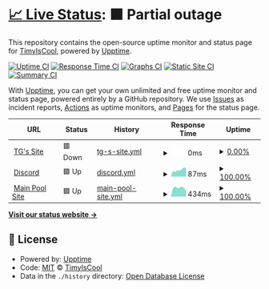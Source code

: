 # [📈 Live Status](https://TimyIsCool.github.io/uptime-stuff): <!--live status--> **🟧 Partial outage**

This repository contains the open-source uptime monitor and status page for [TimyIsCool](https://TimyIsCool.github.io/uptime-stuff), powered by [Upptime](https://github.com/upptime/upptime).

[![Uptime CI](https://github.com/TimyIsCool/uptime-stuff/workflows/Uptime%20CI/badge.svg)](https://github.com/TimyIsCool/uptime-stuff/actions?query=workflow%3A%22Uptime+CI%22)
[![Response Time CI](https://github.com/TimyIsCool/uptime-stuff/workflows/Response%20Time%20CI/badge.svg)](https://github.com/TimyIsCool/uptime-stuff/actions?query=workflow%3A%22Response+Time+CI%22)
[![Graphs CI](https://github.com/TimyIsCool/uptime-stuff/workflows/Graphs%20CI/badge.svg)](https://github.com/TimyIsCool/uptime-stuff/actions?query=workflow%3A%22Graphs+CI%22)
[![Static Site CI](https://github.com/TimyIsCool/uptime-stuff/workflows/Static%20Site%20CI/badge.svg)](https://github.com/TimyIsCool/uptime-stuff/actions?query=workflow%3A%22Static+Site+CI%22)
[![Summary CI](https://github.com/TimyIsCool/uptime-stuff/workflows/Summary%20CI/badge.svg)](https://github.com/TimyIsCool/uptime-stuff/actions?query=workflow%3A%22Summary+CI%22)

With [Upptime](https://upptime.js.org), you can get your own unlimited and free uptime monitor and status page, powered entirely by a GitHub repository. We use [Issues](https://github.com/TimyIsCool/uptime-stuff/issues) as incident reports, [Actions](https://github.com/TimyIsCool/uptime-stuff/actions) as uptime monitors, and [Pages](https://TimyIsCool.github.io/uptime-stuff) for the status page.

<!--start: status pages-->
<!-- This summary is generated by Upptime (https://github.com/upptime/upptime) -->
<!-- Do not edit this manually, your changes will be overwritten -->
<!-- prettier-ignore -->
| URL | Status | History | Response Time | Uptime |
| --- | ------ | ------- | ------------- | ------ |
| <img alt="" src="https://icons.duckduckgo.com/ip3/timyg.org.ico" height="13"> [TG's Site](http://timyg.org) | 🟥 Down | [tg-s-site.yml](https://github.com/TimyIsCool/uptime-stuff/commits/HEAD/history/tg-s-site.yml) | <details><summary><img alt="Response time graph" src="./graphs/tg-s-site/response-time-week.png" height="20"> 0ms</summary><br><a href="https://TimyIsCool.github.io/uptime-stuff/history/tg-s-site"><img alt="Response time 503" src="https://img.shields.io/endpoint?url=https%3A%2F%2Fraw.githubusercontent.com%2FTimyIsCool%2Fuptime-stuff%2FHEAD%2Fapi%2Ftg-s-site%2Fresponse-time.json"></a><br><a href="https://TimyIsCool.github.io/uptime-stuff/history/tg-s-site"><img alt="24-hour response time 0" src="https://img.shields.io/endpoint?url=https%3A%2F%2Fraw.githubusercontent.com%2FTimyIsCool%2Fuptime-stuff%2FHEAD%2Fapi%2Ftg-s-site%2Fresponse-time-day.json"></a><br><a href="https://TimyIsCool.github.io/uptime-stuff/history/tg-s-site"><img alt="7-day response time 0" src="https://img.shields.io/endpoint?url=https%3A%2F%2Fraw.githubusercontent.com%2FTimyIsCool%2Fuptime-stuff%2FHEAD%2Fapi%2Ftg-s-site%2Fresponse-time-week.json"></a><br><a href="https://TimyIsCool.github.io/uptime-stuff/history/tg-s-site"><img alt="30-day response time 398" src="https://img.shields.io/endpoint?url=https%3A%2F%2Fraw.githubusercontent.com%2FTimyIsCool%2Fuptime-stuff%2FHEAD%2Fapi%2Ftg-s-site%2Fresponse-time-month.json"></a><br><a href="https://TimyIsCool.github.io/uptime-stuff/history/tg-s-site"><img alt="1-year response time 503" src="https://img.shields.io/endpoint?url=https%3A%2F%2Fraw.githubusercontent.com%2FTimyIsCool%2Fuptime-stuff%2FHEAD%2Fapi%2Ftg-s-site%2Fresponse-time-year.json"></a></details> | <details><summary><a href="https://TimyIsCool.github.io/uptime-stuff/history/tg-s-site">0.00%</a></summary><a href="https://TimyIsCool.github.io/uptime-stuff/history/tg-s-site"><img alt="All-time uptime 35.27%" src="https://img.shields.io/endpoint?url=https%3A%2F%2Fraw.githubusercontent.com%2FTimyIsCool%2Fuptime-stuff%2FHEAD%2Fapi%2Ftg-s-site%2Fuptime.json"></a><br><a href="https://TimyIsCool.github.io/uptime-stuff/history/tg-s-site"><img alt="24-hour uptime 0.00%" src="https://img.shields.io/endpoint?url=https%3A%2F%2Fraw.githubusercontent.com%2FTimyIsCool%2Fuptime-stuff%2FHEAD%2Fapi%2Ftg-s-site%2Fuptime-day.json"></a><br><a href="https://TimyIsCool.github.io/uptime-stuff/history/tg-s-site"><img alt="7-day uptime 0.00%" src="https://img.shields.io/endpoint?url=https%3A%2F%2Fraw.githubusercontent.com%2FTimyIsCool%2Fuptime-stuff%2FHEAD%2Fapi%2Ftg-s-site%2Fuptime-week.json"></a><br><a href="https://TimyIsCool.github.io/uptime-stuff/history/tg-s-site"><img alt="30-day uptime 7.96%" src="https://img.shields.io/endpoint?url=https%3A%2F%2Fraw.githubusercontent.com%2FTimyIsCool%2Fuptime-stuff%2FHEAD%2Fapi%2Ftg-s-site%2Fuptime-month.json"></a><br><a href="https://TimyIsCool.github.io/uptime-stuff/history/tg-s-site"><img alt="1-year uptime 35.27%" src="https://img.shields.io/endpoint?url=https%3A%2F%2Fraw.githubusercontent.com%2FTimyIsCool%2Fuptime-stuff%2FHEAD%2Fapi%2Ftg-s-site%2Fuptime-year.json"></a></details>
| <img alt="" src="https://icons.duckduckgo.com/ip3/discord.com.ico" height="13"> [Discord](https://discord.com) | 🟩 Up | [discord.yml](https://github.com/TimyIsCool/uptime-stuff/commits/HEAD/history/discord.yml) | <details><summary><img alt="Response time graph" src="./graphs/discord/response-time-week.png" height="20"> 87ms</summary><br><a href="https://TimyIsCool.github.io/uptime-stuff/history/discord"><img alt="Response time 76" src="https://img.shields.io/endpoint?url=https%3A%2F%2Fraw.githubusercontent.com%2FTimyIsCool%2Fuptime-stuff%2FHEAD%2Fapi%2Fdiscord%2Fresponse-time.json"></a><br><a href="https://TimyIsCool.github.io/uptime-stuff/history/discord"><img alt="24-hour response time 111" src="https://img.shields.io/endpoint?url=https%3A%2F%2Fraw.githubusercontent.com%2FTimyIsCool%2Fuptime-stuff%2FHEAD%2Fapi%2Fdiscord%2Fresponse-time-day.json"></a><br><a href="https://TimyIsCool.github.io/uptime-stuff/history/discord"><img alt="7-day response time 87" src="https://img.shields.io/endpoint?url=https%3A%2F%2Fraw.githubusercontent.com%2FTimyIsCool%2Fuptime-stuff%2FHEAD%2Fapi%2Fdiscord%2Fresponse-time-week.json"></a><br><a href="https://TimyIsCool.github.io/uptime-stuff/history/discord"><img alt="30-day response time 80" src="https://img.shields.io/endpoint?url=https%3A%2F%2Fraw.githubusercontent.com%2FTimyIsCool%2Fuptime-stuff%2FHEAD%2Fapi%2Fdiscord%2Fresponse-time-month.json"></a><br><a href="https://TimyIsCool.github.io/uptime-stuff/history/discord"><img alt="1-year response time 76" src="https://img.shields.io/endpoint?url=https%3A%2F%2Fraw.githubusercontent.com%2FTimyIsCool%2Fuptime-stuff%2FHEAD%2Fapi%2Fdiscord%2Fresponse-time-year.json"></a></details> | <details><summary><a href="https://TimyIsCool.github.io/uptime-stuff/history/discord">100.00%</a></summary><a href="https://TimyIsCool.github.io/uptime-stuff/history/discord"><img alt="All-time uptime 100.00%" src="https://img.shields.io/endpoint?url=https%3A%2F%2Fraw.githubusercontent.com%2FTimyIsCool%2Fuptime-stuff%2FHEAD%2Fapi%2Fdiscord%2Fuptime.json"></a><br><a href="https://TimyIsCool.github.io/uptime-stuff/history/discord"><img alt="24-hour uptime 100.00%" src="https://img.shields.io/endpoint?url=https%3A%2F%2Fraw.githubusercontent.com%2FTimyIsCool%2Fuptime-stuff%2FHEAD%2Fapi%2Fdiscord%2Fuptime-day.json"></a><br><a href="https://TimyIsCool.github.io/uptime-stuff/history/discord"><img alt="7-day uptime 100.00%" src="https://img.shields.io/endpoint?url=https%3A%2F%2Fraw.githubusercontent.com%2FTimyIsCool%2Fuptime-stuff%2FHEAD%2Fapi%2Fdiscord%2Fuptime-week.json"></a><br><a href="https://TimyIsCool.github.io/uptime-stuff/history/discord"><img alt="30-day uptime 100.00%" src="https://img.shields.io/endpoint?url=https%3A%2F%2Fraw.githubusercontent.com%2FTimyIsCool%2Fuptime-stuff%2FHEAD%2Fapi%2Fdiscord%2Fuptime-month.json"></a><br><a href="https://TimyIsCool.github.io/uptime-stuff/history/discord"><img alt="1-year uptime 100.00%" src="https://img.shields.io/endpoint?url=https%3A%2F%2Fraw.githubusercontent.com%2FTimyIsCool%2Fuptime-stuff%2FHEAD%2Fapi%2Fdiscord%2Fuptime-year.json"></a></details>
| <img alt="" src="https://icons.duckduckgo.com/ip3/rtm.timyg.org.ico" height="13"> [Main Pool Site](http://rtm.timyg.org) | 🟩 Up | [main-pool-site.yml](https://github.com/TimyIsCool/uptime-stuff/commits/HEAD/history/main-pool-site.yml) | <details><summary><img alt="Response time graph" src="./graphs/main-pool-site/response-time-week.png" height="20"> 434ms</summary><br><a href="https://TimyIsCool.github.io/uptime-stuff/history/main-pool-site"><img alt="Response time 436" src="https://img.shields.io/endpoint?url=https%3A%2F%2Fraw.githubusercontent.com%2FTimyIsCool%2Fuptime-stuff%2FHEAD%2Fapi%2Fmain-pool-site%2Fresponse-time.json"></a><br><a href="https://TimyIsCool.github.io/uptime-stuff/history/main-pool-site"><img alt="24-hour response time 490" src="https://img.shields.io/endpoint?url=https%3A%2F%2Fraw.githubusercontent.com%2FTimyIsCool%2Fuptime-stuff%2FHEAD%2Fapi%2Fmain-pool-site%2Fresponse-time-day.json"></a><br><a href="https://TimyIsCool.github.io/uptime-stuff/history/main-pool-site"><img alt="7-day response time 434" src="https://img.shields.io/endpoint?url=https%3A%2F%2Fraw.githubusercontent.com%2FTimyIsCool%2Fuptime-stuff%2FHEAD%2Fapi%2Fmain-pool-site%2Fresponse-time-week.json"></a><br><a href="https://TimyIsCool.github.io/uptime-stuff/history/main-pool-site"><img alt="30-day response time 436" src="https://img.shields.io/endpoint?url=https%3A%2F%2Fraw.githubusercontent.com%2FTimyIsCool%2Fuptime-stuff%2FHEAD%2Fapi%2Fmain-pool-site%2Fresponse-time-month.json"></a><br><a href="https://TimyIsCool.github.io/uptime-stuff/history/main-pool-site"><img alt="1-year response time 436" src="https://img.shields.io/endpoint?url=https%3A%2F%2Fraw.githubusercontent.com%2FTimyIsCool%2Fuptime-stuff%2FHEAD%2Fapi%2Fmain-pool-site%2Fresponse-time-year.json"></a></details> | <details><summary><a href="https://TimyIsCool.github.io/uptime-stuff/history/main-pool-site">100.00%</a></summary><a href="https://TimyIsCool.github.io/uptime-stuff/history/main-pool-site"><img alt="All-time uptime 100.00%" src="https://img.shields.io/endpoint?url=https%3A%2F%2Fraw.githubusercontent.com%2FTimyIsCool%2Fuptime-stuff%2FHEAD%2Fapi%2Fmain-pool-site%2Fuptime.json"></a><br><a href="https://TimyIsCool.github.io/uptime-stuff/history/main-pool-site"><img alt="24-hour uptime 100.00%" src="https://img.shields.io/endpoint?url=https%3A%2F%2Fraw.githubusercontent.com%2FTimyIsCool%2Fuptime-stuff%2FHEAD%2Fapi%2Fmain-pool-site%2Fuptime-day.json"></a><br><a href="https://TimyIsCool.github.io/uptime-stuff/history/main-pool-site"><img alt="7-day uptime 100.00%" src="https://img.shields.io/endpoint?url=https%3A%2F%2Fraw.githubusercontent.com%2FTimyIsCool%2Fuptime-stuff%2FHEAD%2Fapi%2Fmain-pool-site%2Fuptime-week.json"></a><br><a href="https://TimyIsCool.github.io/uptime-stuff/history/main-pool-site"><img alt="30-day uptime 100.00%" src="https://img.shields.io/endpoint?url=https%3A%2F%2Fraw.githubusercontent.com%2FTimyIsCool%2Fuptime-stuff%2FHEAD%2Fapi%2Fmain-pool-site%2Fuptime-month.json"></a><br><a href="https://TimyIsCool.github.io/uptime-stuff/history/main-pool-site"><img alt="1-year uptime 100.00%" src="https://img.shields.io/endpoint?url=https%3A%2F%2Fraw.githubusercontent.com%2FTimyIsCool%2Fuptime-stuff%2FHEAD%2Fapi%2Fmain-pool-site%2Fuptime-year.json"></a></details>

<!--end: status pages-->

[**Visit our status website →**](https://TimyIsCool.github.io/uptime-stuff)

## 📄 License

- Powered by: [Upptime](https://github.com/upptime/upptime)
- Code: [MIT](./LICENSE) © [TimyIsCool](https://TimyIsCool.github.io/uptime-stuff)
- Data in the `./history` directory: [Open Database License](https://opendatacommons.org/licenses/odbl/1-0/)
